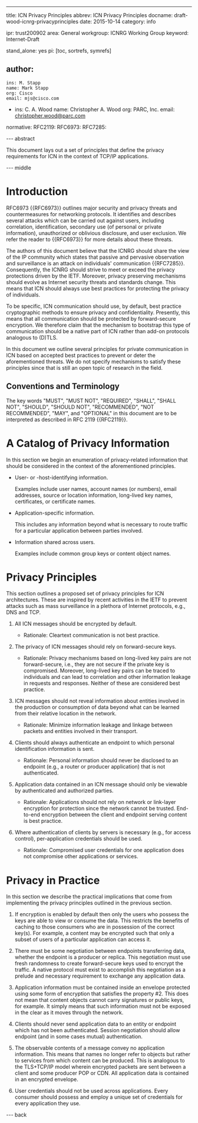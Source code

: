 ---
title: ICN Privacy Principles
abbrev: ICN Privacy Principles
docname: draft-wood-icnrg-privacyprinciples
date: 2015-10-14
category: info

ipr: trust200902
area: General
workgroup: ICNRG Working Group
keyword: Internet-Draft

stand_alone: yes
pi: [toc, sortrefs, symrefs]

author:
-
    ins: M. Stapp
    name: Mark Stapp
    org: Cisco
    email: mjs@cisco.com
-
    ins: C. A. Wood
    name: Christopher A. Wood
    org: PARC, Inc.
    email: christopher.wood@parc.com

normative:
    RFC2119:
    RFC6973:
    RFC7285:

--- abstract

This document lays out a set of principles that define the privacy requirements for 
ICN in the context of TCP/IP applications.

--- middle

# Introduction

RFC6973 {{RFC6973}} outlines major security and privacy threats and countermeasures
for networking protocols. It identifies and describes several attacks which can
be carried out against users, including correlation, identification, secondary
use (of personal or private information), unauthorized or oblivious disclosure,
and user exclusion. We refer the reader to {{RFC6973}} for more details about
these threats.

The authors of this document believe that the ICNRG should share the view of the
IP community which states that passive and pervasive observation and surveillance
is an attack on individuals' communication {{RFC7285}}. Consequently, the ICNRG should
strive to meet or exceed the privacy protections driven by the IETF. Moreover,
privacy preserving mechanisms should evolve as Internet security threats and standards
change. This means that ICN should always use best practices for protecting
the privacy of individuals.

To be specific, ICN communication should use, by default, best practice cryptographic
methods to ensure privacy and confidentiality. Presently, this means that all communication
should be protected by forward-secure encryption. We therefore claim that the mechanism
to bootstrap this type of communication should be a native part of ICN rather
than add-on protocols analogous to (D)TLS.

In this document we outline several principles for private communication in ICN
based on accepted best practices to prevent or deter the aforementioned threats.
We do not specify mechanisms to satisfy these principles since that is still an
open topic of research in the field.

##  Conventions and Terminology

The key words "MUST", "MUST NOT", "REQUIRED", "SHALL", "SHALL NOT", "SHOULD",
"SHOULD NOT", "RECOMMENDED", "NOT RECOMMENDED", "MAY", and "OPTIONAL" in this
document are to be interpreted as described in RFC 2119 {{RFC2119}}.

# A Catalog of Privacy Information

In this section we begin an enumeration of privacy-related information that should
be considered in the context of the aforementioned principles.

- User- or -host-identifying information.

    Examples include user names, account names (or numbers), email addresses, source
    or location information, long-lived key names, certificates, or certificate names.

- Application-specific information.

    This includes any information beyond what is necessary to route traffic
    for a particular application between parties involved.

- Information shared across users.

    Examples include common group keys or content object names.

# Privacy Principles

This section outlines a proposed set of privacy principles for ICN architectures.
These are inspired by recent activities in the IETF to prevent attacks such
as mass surveillance in a plethora of Internet protocols, e.g., DNS and TCP.

1. All ICN messages should be encrypted by default.

    - Rationale: Cleartext communication is not best practice.

2. The privacy of ICN messages should rely on forward-secure keys.

    - Rationale: Privacy mechanisms based on long-lived key pairs are not
    forward-secure, i.e., they are not secure if the private key is compromised. Moreover,
    long-lived key pairs can be traced to individuals and can lead to correlation
    and other information leakage in requests and responses. Neither of these are
    considered best practice.

3. ICN messages should not reveal information about entities involved in the
production or consumption of data beyond what can be learned from their relative
location in the network.

    - Rationale: Minimize information leakage and linkage between packets and entities
    involved in their transport.

4. Clients should always authenticate an endpoint to which personal identification
information is sent.

    - Rationale: Personal information should never be disclosed to an endpoint
    (e.g., a router or producer application) that is not authenticated.

5. Application data contained in an ICN message should only be viewable by authenticated
and authorized parties.

    - Rationale: Applications should not rely on network or link-layer encryption
    for protection since the network cannot be trusted. End-to-end encryption between
    the client and endpoint serving content is best practice.

6. Where authentication of clients by servers is necessary (e.g., for access control),
per-application credentials should be used.

    - Rationale: Compromised user credentials for one application does not compromise
    other applications or services.

# Privacy in Practice

In this section we describe the practical implications that come from implementing 
the privacy principles outlined in the previous section.

1. If encryption is enabled by default then only the users who possess the keys are able
to view or consume the data. This restricts the benefits of caching to those consumers who 
are in possession of the correct key(s). For example, a content may be encrypted such that
only a subset of users of a particular application can access it. 

2. There must be some negotiation between endpoints transferring data, whether the endpoint
is a producer or replica. This negotiation must use fresh randomness to create forward-secure
keys used to encrypt the traffic. A native protocol must exist to accomplish this negotiation
as a prelude and necessary requirement to exchange any application data. 

3. Application information must be contained inside an envelope protected using some form
of encryption that satisfies the property #2. This does not mean that content objects cannot
carry signatures or public keys, for example. It simply means that such information must not be
exposed in the clear as it moves through the network.

4. Clients should never send application data to an entity or endpoint which has not been 
authenticated. Session negotiation should allow endpoint (and in some cases mutual) authentication.

5. The observable contents of a message convey no application information. This means that names
no longer refer to objects but rather to services from which content can be produced. This
is analogous to the TLS+TCP/IP model wherein encrypted packets are sent between a client and some
producer POP or CDN. All application data is contained in an encrypted envelope. 

6. User credentials should not be used across applications. Every consumer should possess and employ
a unique set of credentials for every application they use. 

--- back
